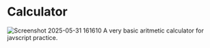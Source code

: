 # Calculator
![Screenshot 2025-05-31 161610](https://github.com/user-attachments/assets/f5999136-ca80-48ca-90d0-627f8b31fcd0)
A very basic aritmetic calculator for javscript practice.

